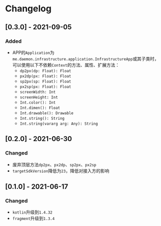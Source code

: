 # Changelog

## [0.3.0] - 2021-09-05

### Added

- APP的`Application`为`me.daemon.infrastructure.application.InfrastructureApp`或其子类时，可以使用以下不依赖`Context`的方法、属性、扩展方法：
    - `dp2px(dp: Float): Float`
    - `px2dp(px: Float): Float`
    - `sp2px(sp: Float): Float`
    - `px2sp(px: Float): Float`
    - `screenWidth: Int`
    - `screenHeight: Int`
    - `Int.color(): Int`
    - `Int.dimen(): Float`
    - `Int.drawable(): Drawable`
    - `Int.string(): String`
    - `Int.string(vararg arg: Any): String`

## [0.2.0] - 2021-06-30

### Changed

- 废弃顶层方法`dp2px`、`px2dp`、`sp2px`、`px2sp`
- `targetSdkVersion`降低为`23`，降低对接入方的影响

## [0.1.0] - 2021-06-17

### Changed

- `kotlin`升级到`1.4.32`
- `fragment`升级到`1.3.4`